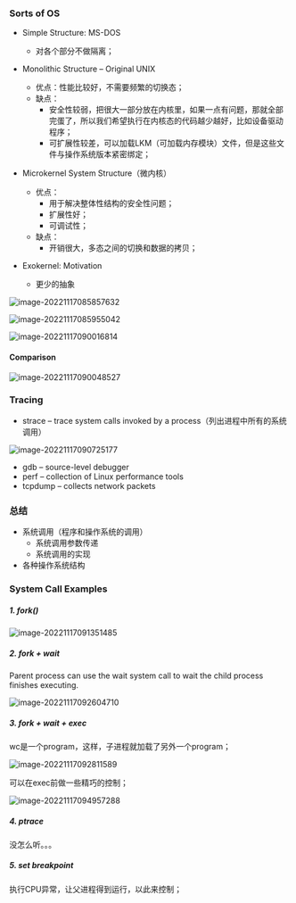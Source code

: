 ### Sorts of OS
- Simple Structure: MS-DOS
  - 对各个部分不做隔离；

- Monolithic Structure – Original UNIX
  - 优点：性能比较好，不需要频繁的切换态；
  - 缺点：
    - 安全性较弱，把很大一部分放在内核里，如果一点有问题，那就全部完蛋了，所以我们希望执行在内核态的代码越少越好，比如设备驱动程序；
    - 可扩展性较差，可以加载LKM（可加载内存模块）文件，但是这些文件与操作系统版本紧密绑定；

- Microkernel System Structure（微内核）
  - 优点：
    - 用于解决整体性结构的安全性问题；
    - 扩展性好；
    - 可调试性；
  - 缺点：
    - 开销很大，多态之间的切换和数据的拷贝；

- Exokernel: Motivation

  - 更少的抽象

![image-20221117085857632](../img/test/image-20221117085857632.png)

![image-20221117085955042](../img/test/image-20221117085955042.png)

![image-20221117090016814](../img/test/image-20221117090016814.png)
#### Comparison

![image-20221117090048527](../img/test/image-20221117090048527.png)

### Tracing

- strace – trace system calls invoked by a process（列出进程中所有的系统调用）

![image-20221117090725177](../img/test/image-20221117090725177.png)


- gdb – source-level debugger
- perf – collection of Linux performance tools
- tcpdump – collects network packets

### 总结
- 系统调用（程序和操作系统的调用）
  - 系统调用参数传递
  - 系统调用的实现
- 各种操作系统结构

### System Call Examples
##### 1. fork()

![image-20221117091351485](../img/test/image-20221117091351485.png)

##### 2. fork + wait
Parent process can use the wait system call to wait the child process finishes executing.

![image-20221117092604710](../img/test/image-20221117092604710.png)

##### 3. fork + wait + exec

wc是一个program，这样，子进程就加载了另外一个program；

![image-20221117092811589](../img/test/image-20221117092811589.png)

可以在exec前做一些精巧的控制；

![image-20221117094957288](../img/test/image-20221117094957288.png)

##### 4. ptrace

没怎么听。。。

##### 5. set breakpoint

执行CPU异常，让父进程得到运行，以此来控制；
